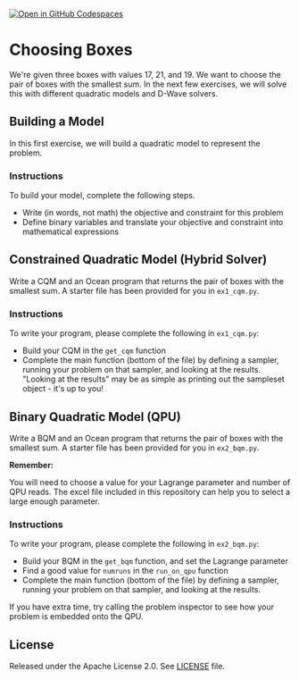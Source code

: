 [![Open in GitHub Codespaces](
  https://img.shields.io/badge/Open%20in%20GitHub%20Codespaces-333?logo=github)](
  https://codespaces.new/vgoliber/cqm-bqm-exercises?quickstart=1)
  
# Choosing Boxes

We're given three boxes with values 17, 21, and 19. We want to choose the pair of boxes with the smallest sum. In the next few exercises, we will solve this with different quadratic models and D-Wave solvers.

## Building a Model

In this first exercise, we will build a quadratic model to represent the problem.

### Instructions

To build your model, complete the following steps.

- Write (in words, not math) the objective and constraint for this problem
- Define binary variables and translate your objective and constraint into mathematical expressions

## Constrained Quadratic Model (Hybrid Solver)

Write a CQM and an Ocean program that returns the pair of boxes with the
smallest sum.  A starter file has been provided for you in
``ex1_cqm.py``.

### Instructions

To write your program, please complete the following in `ex1_cqm.py`:

- Build your CQM in the ``get_cqm`` function
- Complete the main function (bottom of the file) by defining a sampler,
  running your problem on that sampler, and looking at the results.  "Looking
at the results" may be as simple as printing out the sampleset object - it's up
to you!

## Binary Quadratic Model (QPU)

Write a BQM and an Ocean program that returns the pair of boxes with the
smallest sum.  A starter file has been provided for you in
``ex2_bqm.py``.

**Remember:**

You will need to choose a value for your Lagrange parameter and number of QPU
reads.  The excel file included in this repository can help you to select a large enough parameter.

### Instructions

To write your program, please complete the following in `ex2_bqm.py`:

- Build your BQM in the ``get_bqm`` function, and set the Lagrange parameter
- Find a good value for ``numruns`` in the ``run_on_qpu`` function
- Complete the main function (bottom of the file) by defining a sampler,
  running your problem on that sampler, and looking at the results.  
  
If you have extra time, try calling the problem inspector to see how your problem is embedded onto the QPU.

## License

Released under the Apache License 2.0. See [LICENSE](LICENSE) file.
